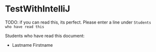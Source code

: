 # TestWithIntelliJ
TODO: if you can read this, its perfect. Please enter a line under `Students who have read this`

Students who have read this document:
* Lastname Firstname
